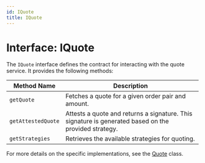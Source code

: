 ```yaml
---
id: IQuote
title: IQuote
---
```


# Interface: IQuote

The `IQuote` interface defines the contract for interacting with the quote service. It provides the following methods:

| Method Name        | Description                                                                                          |
| ------------------ | ---------------------------------------------------------------------------------------------------- |
| `getQuote`         | Fetches a quote for a given order pair and amount.                                                   |
| `getAttestedQuote` | Attests a quote and returns a signature. This signature is generated based on the provided strategy. |
| `getStrategies`    | Retrieves the available strategies for quoting.                                                      |

For more details on the specific implementations, see the [Quote](../classes/quote.md) class.
